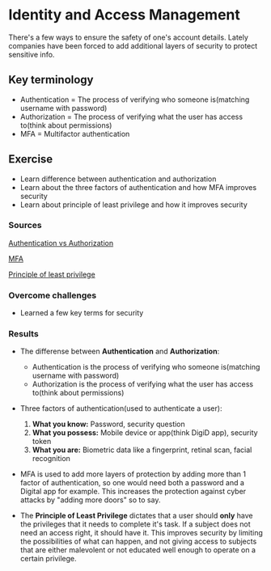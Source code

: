 # Identity and Access Management
There's a few ways to ensure the safety of one's account details. Lately companies have been forced to add additional layers of security to protect sensitive info.

## Key terminology
- Authentication = The process of verifying who someone is(matching username with password)
- Authorization = The process of verifying what the user has access to(think about permissions)
- MFA = Multifactor authentication

## Exercise
- Learn difference between authentication and authorization
- Learn about the three factors of authentication and how MFA improves security
- Learn about principle of least privilege and how it improves security

### Sources
[Authentication vs Authorization](https://www.sailpoint.com/identity-library/difference-between-authentication-and-authorization)

[MFA](https://www.techtarget.com/searchsecurity/definition/multifactor-authentication-MFA)

[Principle of least privilege](https://www.cisa.gov/uscert/bsi/articles/knowledge/principles/least-privilege)


### Overcome challenges
- Learned a few key terms for security

### Results
- The differense between **Authentication** and **Authorization**:
    - Authentication is the process of verifying who someone is(matching username with password)
    - Authorization is the process of verifying what the user has access to(think about permissions)

- Three factors of authentication(used to authenticate a user):
    1. **What you know:** Password, security question
    2. **What you possess:** Mobile device or app(think DigiD app), security token
    3. **What you are:** Biometric data like a fingerprint, retinal scan, facial recognition

- MFA is used to add more layers of protection by adding more than 1 factor of authentication, so one would need both a password and a Digital app for example. This increases the protection against cyber attacks by "adding more doors" so to say.

- The **Principle of Least Privilege** dictates that a user should **only** have the privileges that it needs to complete it's task. If a subject does not need an access right, it should have it. This improves security by limiting the possibilities of what can happen, and not giving access to subjects that are either malevolent or not educated well enough to operate on a certain privilege.
